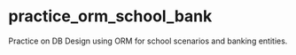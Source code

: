 # practice_orm_school_bank
Practice on DB Design using ORM for school scenarios and banking entities.

